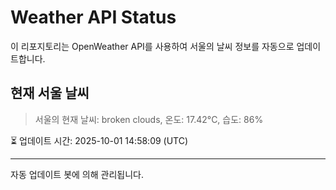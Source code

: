 
# Weather API Status

이 리포지토리는 OpenWeather API를 사용하여 서울의 날씨 정보를 자동으로 업데이트합니다.

## 현재 서울 날씨
> 서울의 현재 날씨: broken clouds, 온도: 17.42°C, 습도: 86%

⏳ 업데이트 시간: 2025-10-01 14:58:09 (UTC)

---
자동 업데이트 봇에 의해 관리됩니다.
